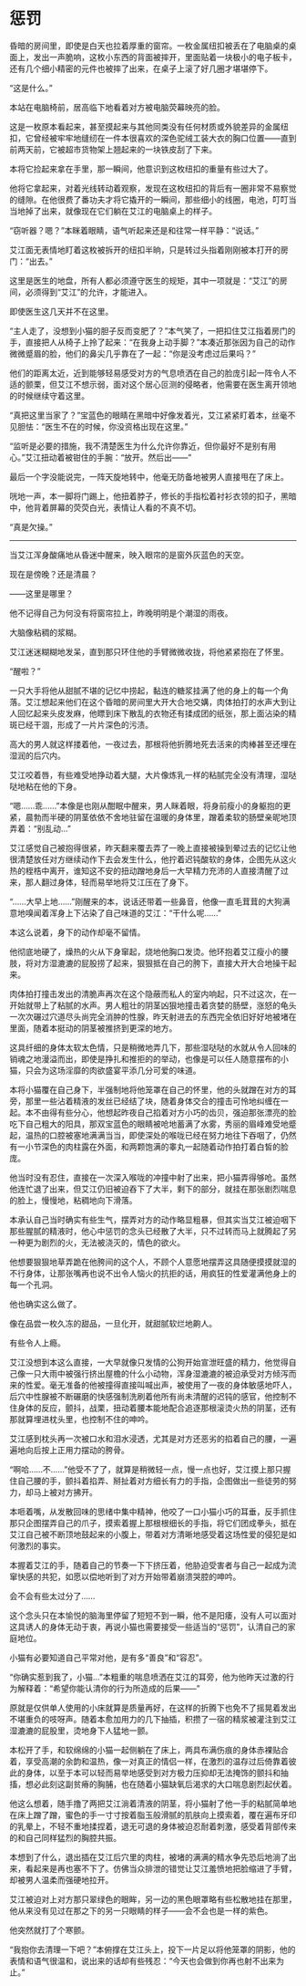 # 惩罚


昏暗的房间里，即使是白天也拉着厚重的窗帘。一枚金属纽扣被丢在了电脑桌的桌面上，发出一声脆响，这枚小东西的背面被摔开，里面贴着一块极小的电子板卡，还有几个细小精密的元件也被摔了出来，在桌子上滚了好几圈才堪堪停下。

“这是什么。”

本站在电脑椅前，居高临下地看着对方被电脑荧幕映亮的脸。

这是一枚原本看起来，甚至摸起来与其他同类没有任何材质或外貌差异的金属纽扣，它曾经被牢牢地缝纫在一件本很喜欢的深色驼绒工装大衣的胸口位置——直到前两天前，它被超市货物架上翘起来的一块铁皮刮了下来。

本将它捡起来拿在手里，那一瞬间，他意识到这枚纽扣的重量有些过大了。

他将它拿起来，对着光线转动着观察，发现在这枚纽扣的背后有一圈非常不易察觉的缝隙。在他很费了番功夫才将它撬开的一瞬间，那些细小的线圈，电池，叮叮当当地掉了出来，就像现在它们躺在艾江的电脑桌上的样子。

“窃听器？嗯？”本眯着眼睛，语气听起来还是和往常一样平静：“说话。”

艾江面无表情地盯着这枚被拆开的纽扣半晌，只是转过头指着刚刚被本打开的房门：“出去。”

这里是医生的地盘，所有人都必须遵守医生的规矩，其中一项就是：“艾江”的房间，必须得到“艾江”的允许，才能进入。

即使医生这几天并不在这里。

“主人走了，没想到小猫的胆子反而变肥了？”本气笑了，一把扣住艾江指着房门的手，直接把人从椅子上拎了起来：“在我身上动手脚？”本凑近那张因为自己的动作微微蹙眉的脸，他们的鼻尖几乎靠在了一起：“你是没考虑过后果吗？”

他们的距离太近，近到能够轻易感受对方的气息喷洒在自己的脸庞引起一阵令人不适的颤栗，但艾江不想示弱，面对这个居心叵测的侵略者，他需要在医生离开领地的时候继续守着这里。

“真把这里当家了？”宝蓝色的眼睛在黑暗中好像发着光，艾江紧紧盯着本，丝毫不见胆怯：“医生不在的时候，你没资格出现在这里。”

“监听是必要的措施，我不清楚医生为什么允许你靠近，但你最好不是别有用心。”艾江扭动着被钳住的手腕：“放开。然后出——”

最后一个字没能说完，一阵天旋地转中，他毫无防备地被男人直接甩在了床上。

咣地一声，本一脚将门踢上，他扭着脖子，修长的手指松着衬衫衣领的扣子，黑暗中，他背着屏幕的荧荧白光，表情让人看的不真不切。

“真是欠操。”

---

当艾江浑身酸痛地从昏迷中醒来，映入眼帘的是窗外灰蓝色的天空。

现在是傍晚？还是清晨？

——这里是哪里？

他不记得自己为何没有将窗帘拉上，昨晚明明是个潮湿的雨夜。

大脑像粘稠的浆糊。

艾江迷迷糊糊地发呆，直到那只环住他的手臂微微收拢，将他紧紧抱在了怀里。

“醒啦？”

一只大手将他从甜腻不堪的记忆中捞起，黏连的糖浆挂满了他的身上的每一个角落。艾江想起来他们在这个昏暗的房间里大开大合地交媾，肉体拍打的水声大到让人回忆起来头皮发麻，他瞟到床下散乱的衣物还有揉成团的纸张，那上面沾染的精斑已经干涸，形成了一片片深色的污渍。

高大的男人就这样搂着他，一夜过去，那根将他折腾地死去活来的肉棒甚至还埋在湿润的后穴内。

艾江咬着唇，有些难受地挣动着大腿，大片像炼乳一样的粘腻完全没有清理，湿哒哒地粘在他的下身。

“嗯……乖……”本像是也刚从酣眠中醒来，男人眯着眼，将身前瘦小的身躯抱的更紧，晨勃而半硬的阴茎依依不舍地驻留在温暖的身体里，蹭着柔软的肠壁亲昵地顶弄着：“别乱动…”

艾江感觉自己被抱得很紧，昨天翻来覆去弄了一晚上直接被操到晕过去的记忆让他很清楚放任对方继续动作下去会发生什么，他拧着迟钝酸软的身体，企图先从这火热的桎梏中离开，谁知这不安的扭动蹭地身后一大早精力充沛的人直接清醒了过来，那人翻过身体，轻而易举地将艾江压在了身下。

“……大早上地……”刚醒来的本，说话还带着一些鼻音，他像一直毛茸茸的大狗满意地嗅闻着浑身上下沾染了自己味道的艾江：“干什么呢……”

本这么说着，身下的动作却毫不留情。

他彻底地硬了，燥热的火从下身窜起，烧地他胸口发烫。他环抱着艾江瘦小的腰肢，将对方湿漉漉的屁股捞了起来，狠狠抵在自己的胯下，直接大开大合地操干起来。

肉体拍打撞击发出的清脆声再次在这个隐蔽而私人的室内响起，只不过这次，在一开始就带上了粘腻的水声。男人粗壮的阴茎凶狠地撞击着贪婪的肠壁，涨怒的龟头一次次碾过穴道尽头尚完全消肿的性腺，昨天射进去的东西完全依旧好好地被堵在里面，随着本挺动的阴茎被推挤到更深的地方。

这具纤细的身体太软太色情，只是稍微地弄几下，那些湿哒哒的水就从令人回味的销魂之地漫溢而出，即使是挣扎和推拒的的举动，也像是可以任人随意摆布的小猫，只会为这场淫靡的肉欲盛宴平添几分可爱的味道。

本将小猫覆在自己身下，半强制地将他笼罩在自己的怀里，他的头就蹭在对方的耳旁，那里一些沾着精液的发丝已经结了块，随着身体交合的撞击可怜地纠缠在一起。本不由得有些分心，他想起昨夜自己掐着对方小巧的齿贝，强迫那张漂亮的脸吃下自己粗大的阳具，那双宝蓝色的眼睛被呛地蓄满了水雾，秀丽的眉峰难受地蹙起，温热的口腔被塞地满满当当，即使深处的喉咙已经在努力地往下吞咽了，仍然有一小节深色的肉柱露在外面，和两颗饱满的睾丸一起随着动作拍打着白皙的脸庞。

他当时没有忍住，直接在一次深入喉咙的冲撞中射了出来，把小猫弄得够呛。虽然他连忙退了出来，但艾江仍旧被迫吞下了大半，剩下的部分，就挂在那张剧烈喘息的脸上，慢慢地，粘稠地向下滑落。

本承认自己当时确实有些生气，摆弄对方的动作略显粗暴，但其实当艾江被迫咽下那些腥腻的精液时，他心中惩罚的念头已经散了大半，只不过转而马上就腾起了另一种更为剧烈的火，无法被浇灭的，情色的欲火。

他想要狠狠地草弄跪在他胯间的这个人，不顾个人意愿地摆弄这具随便摸摸就湿的不行身体，让那张嘴再也说不出令人恼火的抗拒的话，用疯狂的性爱灌满他身上的每一个孔洞。

他也确实这么做了。

像在品尝一枚久冻的甜品，一旦化开，就甜腻软烂地齁人。

有些令人上瘾。

艾江没想到本这么直接，一大早就像只发情的公狗开始宣泄旺盛的精力，他觉得自己像一只大雨中被强行挤出屋檐的什么小动物，浑身湿漉漉的被迫承受对方倾泻而来的性爱。毫无准备的他被撞得直接叫喊出声，被使用了一夜的身体敏感地吓人，后穴中性腺被不断碾磨的快感强制洗刷着他所有尚未清醒的迟钝的感官，他控制不住身体的反应，颤抖，战栗，扭动着腰本能地配合追逐那根滚烫火热的阴茎，还有那就算埋进枕头里，也控制不住的呻吟。

艾江感到枕头再一次被口水和泪水浸透，尤其是对方还恶劣的掐着自己的腰，一遍遍地向后按上正用力摆动的胯骨。

“啊哈……不……”他受不了了，就算是稍微轻一点，慢一点也好，艾江摸上那只握住自己腰的手，颤抖着掐弄、掰扯着对方细长有力的手指，企图做出一些徒劳的努力，却马上被对方拂开。

本咂着嘴，从发散回味的思绪中集中精神，他咬了一口小猫小巧的耳垂，反手抓住那只企图摆弄自己的爪子，摸索着握上那根根细长的手指，将它们团成拳头，抵在艾江自己被不断顶地鼓起来的小腹上，带着对方清晰地感受着这场性爱的侵犯是如何激烈的事实。

本握着艾江的手，随着自己的节奏一下下挤压着，他胁迫受害者与自己一起成为流窜快感的共犯，如愿以偿地听到了对方开始带着崩溃哭腔的呻吟。

会不会有些太过分了……

这个念头只在本愉悦的脑海里停留了短短不到一瞬，他不是阳痿，没有人可以面对这具诱人的身体无动于衷，再说小猫也需要接受一些适当的“惩罚”，认清自己的家庭地位。

小猫有必要知道自己平常对他，是有多“善良”和“容忍”。

“你确实惹到我了，小猫…”本粗重的喘息喷洒在艾江的耳旁，他为他昨天过激的行为解释着：“希望你能认清你的行为所造成的后果——”

原就是仅供单人使用的小床就算是质量再好，在这样的折腾下也免不了摇晃着发出不堪重负的吱呀声。随着本愈加用力的几下抽插，积攒了一宿的精浆被灌注到艾江湿漉漉的屁股里，烫地身下人猛地一颤。

本松开了手，和软绵绵的小猫一起侧躺在了床上，两具布满伤痕的身体赤裸贴合着，享受高潮的余韵和温热，像一对真正的情侣一样，在激烈的温存过后倚靠着彼此的身体，以至于本可以轻而易举地感受到对方极力压抑却无法掩饰的颤抖和抽搐，想必此刻这副贫瘠的胸脯，也在随着小猫缺氧后渴求的大口喘息剧烈起伏着。

他这么想着，随手撸了两把艾江淌着清液的阴茎，将小猫射了他一手的粘腻简单地在床上蹭了蹭，蜜色的手一寸寸按着脂玉般滑腻的肌肤向上摸索着，覆在遍布牙印的乳晕上，不轻不重地揉捏着，退无可退的身体被迫忍耐着刺激，感受着背部传来的和自己同样猛烈的胸腔共振。

本想到了什么，退出插在艾江后穴里的肉柱，被堵的满满的精水争先恐后地淌了出来，看起来是再也塞不下了。仿佛当众排泄的错觉让艾江羞愤地把脸缩进了手臂，却被男人温柔而强硬地拉开。

艾江被迫对上对方那只翠绿色的眼眸，另一边的黑色眼罩略有些松散地挂在那里，他从来没有见过在那之下的另一只眼睛的样子——会不会也是一样的紫色。

他突然就打了个寒颤。

“我抱你去清理一下吧？”本俯撑在艾江头上，投下一片足以将他笼罩的阴影，他的表情和语气很温和，说出来的话却有些残忍：“今天也会做到你再也射不出来为止。”

